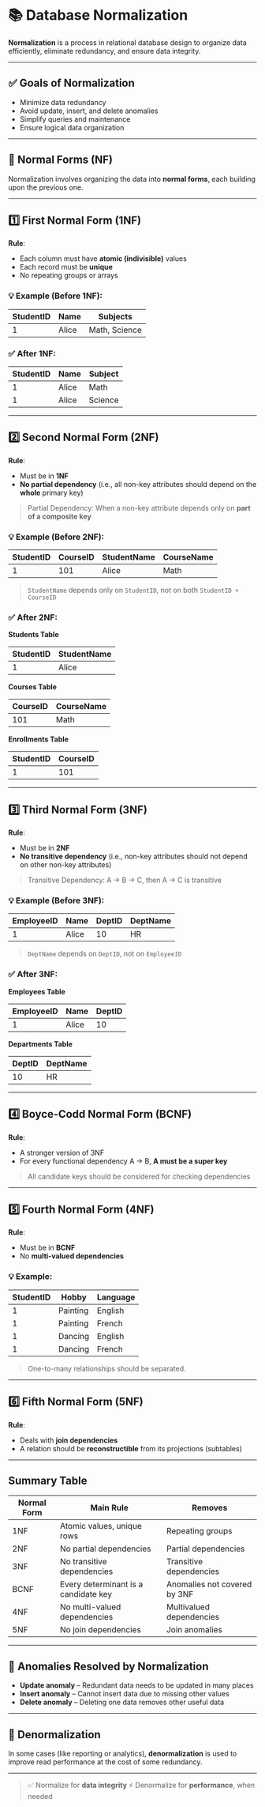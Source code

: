 # 📚 Database Normalization

**Normalization** is a process in relational database design to organize data efficiently, eliminate redundancy, and ensure data integrity.

---

## ✅ **Goals of Normalization**

- Minimize data redundancy
- Avoid update, insert, and delete anomalies
- Simplify queries and maintenance
- Ensure logical data organization

---

## 🔢 Normal Forms (NF)

Normalization involves organizing the data into **normal forms**, each building upon the previous one.

---

## 1️⃣ First Normal Form (1NF)

**Rule**:  
- Each column must have **atomic (indivisible)** values  
- Each record must be **unique**  
- No repeating groups or arrays

### 💡 Example (Before 1NF):

| StudentID | Name  | Subjects         |
|-----------|-------|------------------|
| 1         | Alice | Math, Science    |

### ✅ After 1NF:

| StudentID | Name  | Subject   |
|-----------|--------|-----------|
| 1         | Alice  | Math      |
| 1         | Alice  | Science   |

---

## 2️⃣ Second Normal Form (2NF)

**Rule**:  
- Must be in **1NF**
- **No partial dependency** (i.e., all non-key attributes should depend on the **whole** primary key)

> Partial Dependency: When a non-key attribute depends only on **part of a composite key**

### 💡 Example (Before 2NF):

| StudentID | CourseID | StudentName | CourseName |
|-----------|----------|-------------|------------|
| 1         | 101      | Alice       | Math       |

> `StudentName` depends only on `StudentID`, not on both `StudentID + CourseID`

### ✅ After 2NF:

**Students Table**

| StudentID | StudentName |
|-----------|-------------|
| 1         | Alice       |

**Courses Table**

| CourseID | CourseName |
|----------|------------|
| 101      | Math       |

**Enrollments Table**

| StudentID | CourseID |
|-----------|----------|
| 1         | 101      |

---

## 3️⃣ Third Normal Form (3NF)

**Rule**:  
- Must be in **2NF**
- **No transitive dependency** (i.e., non-key attributes should not depend on other non-key attributes)

> Transitive Dependency: A → B → C, then A → C is transitive

### 💡 Example (Before 3NF):

| EmployeeID | Name  | DeptID | DeptName  |
|------------|-------|--------|-----------|
| 1          | Alice | 10     | HR        |

> `DeptName` depends on `DeptID`, not on `EmployeeID`

### ✅ After 3NF:

**Employees Table**

| EmployeeID | Name  | DeptID |
|------------|-------|--------|
| 1          | Alice | 10     |

**Departments Table**

| DeptID | DeptName |
|--------|----------|
| 10     | HR       |

---

## 4️⃣ Boyce-Codd Normal Form (BCNF)

**Rule**:  
- A stronger version of 3NF  
- For every functional dependency A → B, **A must be a super key**

> All candidate keys should be considered for checking dependencies

---

## 5️⃣ Fourth Normal Form (4NF)

**Rule**:  
- Must be in **BCNF**
- No **multi-valued dependencies**

### 💡 Example:

| StudentID | Hobby     | Language  |
|-----------|-----------|-----------|
| 1         | Painting  | English   |
| 1         | Painting  | French    |
| 1         | Dancing   | English   |
| 1         | Dancing   | French    |

> One-to-many relationships should be separated.

---

## 6️⃣ Fifth Normal Form (5NF)

**Rule**:  
- Deals with **join dependencies**  
- A relation should be **reconstructible** from its projections (subtables)

---

## Summary Table

| Normal Form | Main Rule                                 | Removes                      |
|-------------|--------------------------------------------|-------------------------------|
| 1NF         | Atomic values, unique rows                 | Repeating groups              |
| 2NF         | No partial dependencies                   | Partial dependencies          |
| 3NF         | No transitive dependencies                | Transitive dependencies       |
| BCNF        | Every determinant is a candidate key       | Anomalies not covered by 3NF  |
| 4NF         | No multi-valued dependencies               | Multivalued dependencies      |
| 5NF         | No join dependencies                       | Join anomalies                |

---

## 🚨 Anomalies Resolved by Normalization

- **Update anomaly** – Redundant data needs to be updated in many places
- **Insert anomaly** – Cannot insert data due to missing other values
- **Delete anomaly** – Deleting one data removes other useful data

---

## 🔄 Denormalization

In some cases (like reporting or analytics), **denormalization** is used to improve read performance at the cost of some redundancy.

---

> ✅ Normalize for **data integrity**
> ⚡️ Denormalize for **performance**, when needed
